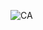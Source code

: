 ![CA](https://github.com/onderatakanonder/contact_app_react/assets/93591110/05488a2c-ceab-4f52-afaf-8bda4cf4c3c6)
